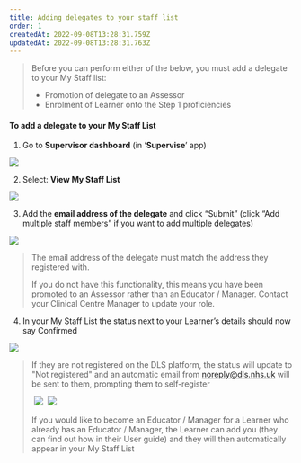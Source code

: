 ```yaml
---
title: Adding delegates to your staff list
order: 1
createdAt: 2022-09-08T13:28:31.759Z
updatedAt: 2022-09-08T13:28:31.763Z
---
```

> Before you can perform either of the below, you must add a delegate to your My Staff list:​
>
> * Promotion of delegate to an Assessor​
> * Enrolment of Learner onto the Step 1 proficiencies​

#### To add a delegate to your My Staff List​

1. Go to **Supervisor dashboard** (in ‘**Supervise**’ app) 

![](/img/em-3-01-Adding-delegates.jpg)

2. Select: **View My Staff List​**

![](/img/em-3-02-Adding-delegates.jpg)

3. Add the **email address of the delegate** and click “Submit” (click “Add multiple staff members” if you want to add multiple delegates)​

![](/img/em-3-03-Adding-delegates.jpg)

> The email address of the delegate must match the address they registered with.​
>
> If you do not have this functionality, this means you have been promoted to an Assessor rather than an Educator / Manager. Contact your Clinical Centre Manager to update your role.​

4. In your My Staff List the status next to your Learner’s details should now say Confirmed​ 

![](/img/em-3-04-Adding-delegates.jpg)

> If they are not registered on the DLS platform, the status will update to "Not registered" and an automatic email from noreply@dls.nhs.uk will be sent to them, prompting them to self-register​
>
> ﻿ ![](/img/em-3-05-Adding-delegates.jpg)
> ﻿ ![](/img/em-3-06-Adding-delegates.jpg)
>
> If you would like to become an Educator / Manager for a Learner who already has an Educator / Manager, the Learner can add you (they can find out how in their User guide) and they will then automatically appear in your My Staff List